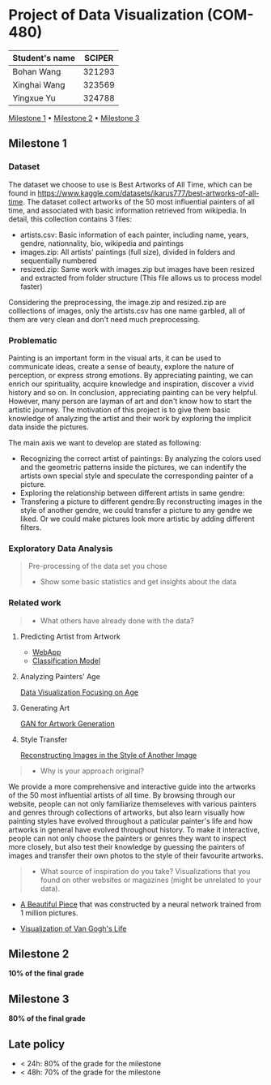 # Project of Data Visualization (COM-480)

| Student's name | SCIPER |
| -------------- | ------ |
| Bohan Wang | 321293 |
| Xinghai Wang| 323569 |
| Yingxue Yu| 324788 | 

[Milestone 1](#milestone-1) • [Milestone 2](#milestone-2) • [Milestone 3](#milestone-3)

## Milestone 1 

### Dataset

The dataset we choose to use is Best Artworks of All Time, which can be found in https://www.kaggle.com/datasets/ikarus777/best-artworks-of-all-time. The dataset collect artworks of the 50 most influential painters of all time, and associated with basic information retrieved from wikipedia. In detail, this collection contains 3 files:
* artists.csv: Basic information of each painter, including name, years, gendre, nationnality, bio, wikipedia and paintings
* images.zip: All artists' paintings (full size), divided in folders and sequentially numbered
* resized.zip: Same work with images.zip but images have been resized and extracted from folder structure (This file allows us to process model faster)

Considering the preprocessing, the image.zip and resized.zip are colllections of images, only the artists.csv has one name garbled, all of them are very clean and don't need much preprocessing. 


### Problematic

Painting is an important form in the visual arts, it can be used to communicate ideas, create a sense of beauty, explore the nature of perception, or express strong emotions. By appreciating painting, we can enrich our spirituality, acquire knowledge and inspiration, discover a vivid history and so on. In conclusion, appreciating painting can be very helpful. However, many person are layman of art and don't know how to start the artistic journey. The motivation of this project is to give them basic knowledge of analyzing the artist and their work by exploring the implicit data inside the pictures.

The main axis we want to develop are stated as following:
* Recognizing the correct artist of paintings: By analyzing the colors used and the geometric patterns inside the pictures, we can indentify the artists own special style and speculate the corresponding painter of a picture.
* Exploring the relationship between different artists in same gendre:
* Transfering a picture to different gendre:By reconstructing images in the style of another gendre, we could transfer a picture to any gendre we liked. Or we could make pictures look more artistic by adding different filters.

### Exploratory Data Analysis

> Pre-processing of the data set you chose
> - Show some basic statistics and get insights about the data

### Related work


> - What others have already done with the data?

1. Predicting Artist from Artwork
    * [WebApp](https://github.com/SupratimH/deepartist-web-application)
    * [Classification Model](https://github.com/raunit-x/Best-Artworks-of-All-Time)
2. Analyzing Painters' Age

    [Data Visualization Focusing on Age](https://www.kaggle.com/code/nidaguler/data-visualization-best-artworks-of-all-time)

3. Generating Art

    [GAN for Artwork Generation](https://www.kaggle.com/code/isaklarsson/gan-art-generator)

4. Style Transfer

    [Reconstructing Images in the Style of Another Image](https://www.kaggle.com/code/basu369victor/style-transfer-deep-learning-algorithm)

> - Why is your approach original?

   We provide a more comprehensive and interactive guide into the artworks of the 50 most influential artists of all time. By browsing through our website, people can not only familiarize themseleves with various painters and genres through collections of artworks, but also learn visually how painting styles have evolved throughout a paticular painter's life and how artworks in general have evolved throughout history. To make it interactive, people can not only choose the painters or genres they want to inspect more closely, but also test their knowledge by guessing the painters of images and transfer their own photos to the style of their favourite artworks. 

> - What source of inspiration do you take? Visualizations that you found on other websites or magazines (might be unrelated to your data).

   * [A Beautiful Piece](https://www.kirellbenzi.com/art/these-are-not-flowers) that was constructed by a neural network trained from 1 million pictures.

   * [Visualization of Van Gogh's Life](https://www.artistsnetwork.com/art-history/van-gogh-life-in-pieces/?epi)

## Milestone 2 

**10% of the final grade**


## Milestone 3 

**80% of the final grade**


## Late policy

- < 24h: 80% of the grade for the milestone
- < 48h: 70% of the grade for the milestone
